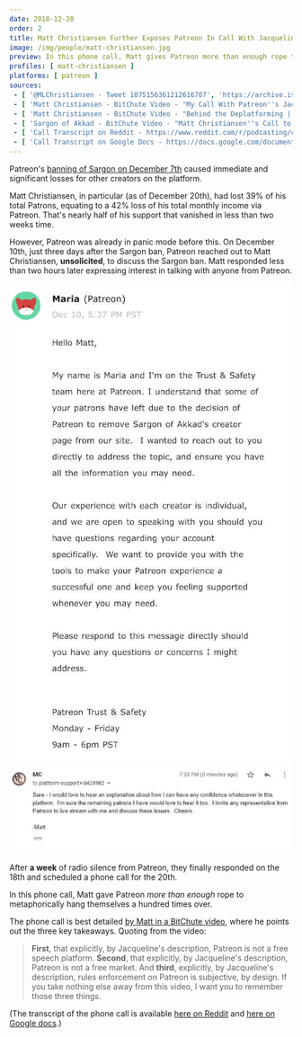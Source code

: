 ```yaml
---
date: 2018-12-20
order: 2
title: Matt Christiansen Further Exposes Patreon In Call With Jacqueline Hart
image: /img/people/matt-christiansen.jpg
preview: In this phone call, Matt gives Patreon more than enough rope to metaphorically hang themselves
profiles: [ matt-christiansen ]
platforms: [ patreon ]
sources:
 - [ '@MLChristiansen - Tweet 1075156361212616707', 'https://archive.is/6p4YL' ]
 - [ 'Matt Christiansen - BitChute Video - "My Call With Patreon''s Jacqueline Hart | Yes, It''s a Total Disaster (Transcript Included)"', 'https://www.bitchute.com/video/Hv7hvZee-PQ/' ]
 - [ 'Matt Christiansen - BitChute Video - "Behind the Deplatforming | Tim Squirrell, the Self-Appointed Content Cop and Gatekeeper"', 'https://www.bitchute.com/video/uaxOauIqJeM/' ]
 - [ 'Sargon of Akkad - BitChute Video - "Matt Christiansen''s Call to Patreon (#PatreonPurge 6)"', 'https://www.bitchute.com/video/7LaVUvxy2tU/' ]
 - [ 'Call Transcript on Reddit - https://www.reddit.com/r/podcasting/comments/a8nexc/transcript_from_phone_call_between_matt/', 'https://www.reddit.com/r/podcasting/comments/a8nexc/transcript_from_phone_call_between_matt/' ]
 - [ 'Call Transcript on Google Docs - https://docs.google.com/document/d/1U0mQjUA0T5INc_GDkwPJ2mfhO7tbaIogisSqqxHw0hc/edit', 'https://docs.google.com/document/d/1U0mQjUA0T5INc_GDkwPJ2mfhO7tbaIogisSqqxHw0hc/edit' ]
---
```


Patreon's [banning of Sargon on December 7th](/events/patreon-bans-sargon/) caused immediate and significant losses for other creators on the platform.

Matt Christiansen, in particular (as of December 20th), had lost 39% of his total Patrons, equating to a 42% loss of his total monthly income via Patreon.
That's nearly half of his support that vanished in less than two weeks time.

However, Patreon was already in panic mode before this.
On December 10th, just three days after the Sargon ban, Patreon reached out to Matt Christiansen, **unsolicited**, to discuss the Sargon ban.
Matt responded less than two hours later expressing interest in talking with anyone from Patreon.

![Patreon Reaching Out to Matt Christiansen](patreon-reaching-out.jpg)
![Matt Christiansen Responding to Patreon](matt-responding.jpg)

After **a week** of radio silence from Patreon, they finally responded on the 18th and scheduled a phone call for the 20th.

In this phone call, Matt gave Patreon _more than enough_ rope to metaphorically hang themselves a hundred times over.

The phone call is best detailed [by Matt in a BitChute video](https://www.bitchute.com/video/Hv7hvZee-PQ/), where he points out the three key takeaways.
Quoting from the video:

> **First**, that explicitly, by Jacqueline's description, Patreon is not a free speech platform.
> **Second**, that explicitly, by Jacqueline's description, Patreon is not a free market.
> And **third**, explicitly, by Jacqueline's description, rules enforcement on Patreon is subjective, by design.
> If you take nothing else away from this video, I want you to remember those three things.

(The transcript of the phone call is available [here on Reddit](https://www.reddit.com/r/podcasting/comments/a8nexc/transcript_from_phone_call_between_matt/) and [here on Google docs](https://docs.google.com/document/d/1U0mQjUA0T5INc_GDkwPJ2mfhO7tbaIogisSqqxHw0hc/edit).)
